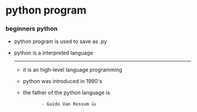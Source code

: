 # python program
### beginners python  
* python program is used to save as .py
* python is a interpreted language

  ---
  
  - it is an high-level language programming
  - python was introduced in 1980's
  - the father of the python language is
    
               - Guido Van Rossum 👍
    
